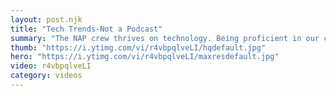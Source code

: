 ```yaml
---
layout: post.njk
title: "Tech Trends-Not a Podcast"
summary: "The NAP crew thrives on technology. Being proficient in our chosen tech field means that we try to sense the upcoming tech trends, so we’re prepared for what’s next."
thumb: "https://i.ytimg.com/vi/r4vbpqlveLI/hqdefault.jpg"
hero: "https://i.ytimg.com/vi/r4vbpqlveLI/maxresdefault.jpg"
video: r4vbpqlveLI
category: videos
---
```

